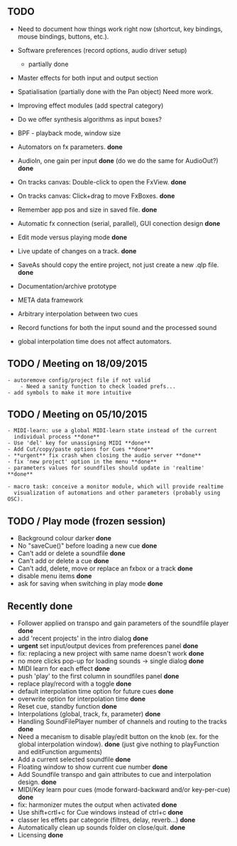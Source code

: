 TODO
----

- Need to document how things work right now (shortcut,
  key bindings, mouse bindings, buttons, etc.).
- Software preferences (record options, audio driver setup)
    - partially done
- Master effects for both input and output section
- Spatialisation (partially done with the Pan object) Need more work.
- Improving effect modules (add spectral category)
- Do we offer synthesis algorithms as input boxes?
- BPF - playback mode, window size
- Automators on fx parameters. **done**
- AudioIn, one gain per input **done** (do we do the same for AudioOut?) **done**
- On tracks canvas: Double-click to open the FxView. **done** 
- On tracks canvas: Click+drag to move FxBoxes. **done**
- Remember app pos and size in saved file. **done**
- Automatic fx connection (serial, parallel), GUI conection design **done**
- Edit mode versus playing mode **done**
- Live update of changes on a track. **done**
- SaveAs should copy the entire project, not just create a new .qlp file. **done**

- Documentation/archive prototype
- META data framework
- Arbitrary interpolation between two cues
- Record functions for both the input sound and the processed sound

- global interpolation time does not affect automators.

TODO / Meeting on 18/09/2015
---------------------

    - autoremove config/project file if not valid
        - Need a sanity function to check loaded prefs...
    - add symbols to make it more intuitive

TODO / Meeting on 05/10/2015
---------------------

    - MIDI-learn: use a global MIDI-learn state instead of the current
      individual process **done**
    - Use 'del' key for unassigning MIDI **done**
    - Add Cut/copy/paste options for Cues **done**
    - **urgent** fix crash when closing the audio server **done**
    - fix 'new project' option in the menu **done**
    - parameters values for soundfiles should update in 'realtime' **done**

    - macro task: conceive a monitor module, which will provide realtime
      visualization of automations and other parameters (probably using OSC).

TODO / Play mode (frozen session)
---------
- Background colour darker **done**
- No "saveCue()" before loading a new cue **done**
- Can't add or delete a soundfile **done**
- Can't add or delete a cue **done**
- Can't add, delete, move or replace an fxbox or a track **done**
- disable menu items **done**
- ask for saving when switching in play mode **done**

Recently done
-------------
- Follower applied on transpo and gain parameters of the soundfile player **done**
- add 'recent projects' in the intro dialog **done**
- **urgent** set input/output devices from preferences panel **done**
- fix: replacing a new project with same name doesn't work **done**
- no more clicks pop-up for loading sounds -> single dialog **done**
- MIDI learn for each effect **done**
- push 'play' to the first column in soundfiles panel **done**
- replace play/record with a toggle **done**
- default interpolation time option for future cues **done**
- overwrite option for interpolation time **done**
- Reset cue, standby function **done**
- Interpolations (global, track, fx, parameter) **done**
- Handling SoundFilePlayer number of channels and routing to the tracks **done**
- Need a mecanism to disable play/edit button on the knob (ex. for the global
  interpolation window). **done** (just give nothing to playFunction and 
  editFunction arguments)
- Add a current selected soundfile **done**
- Floating window to show current cue number **done**
- Add Soundfile transpo and gain attributes to cue and interpolation design. **done**
- MIDI/Key learn pour cues (mode forward-backward and/or key-per-cue) **done**
- fix: harmonizer mutes the output when activated **done**
- Use shift+crtl+c for Cue windows instead of ctrl+c **done**
- classer les effets par categorie (filtres, delay, reverb...) **done**
- Automatically clean up sounds folder on close/quit. **done**
- Licensing **done**
